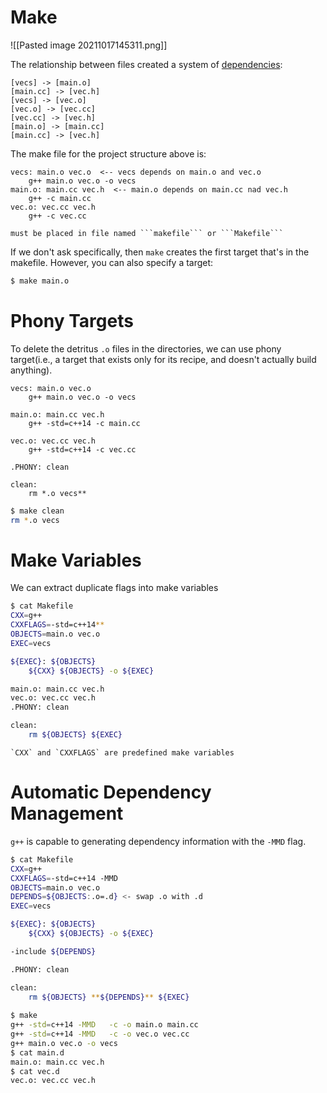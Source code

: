 
# Make
![[Pasted image 20211017145311.png]]

The relationship between files created a system of <u>dependencies</u>:

```nomnoml
[vecs] -> [main.o]
[main.cc] -> [vec.h]
[vecs] -> [vec.o]
[vec.o] -> [vec.cc]
[vec.cc] -> [vec.h]
[main.o] -> [main.cc]
[main.cc] -> [vec.h]
```

The make file for the project structure above is:
```make
vecs: main.o vec.o  <-- vecs depends on main.o and vec.o
	g++ main.o vec.o -o vecs
main.o: main.cc vec.h  <-- main.o depends on main.cc nad vec.h
	g++ -c main.cc
vec.o: vec.cc vec.h
	g++ -c vec.cc
```

```ad-note
must be placed in file named ```makefile``` or ```Makefile```
```

If we don't ask specifically, then ```make``` creates the first target that's in the makefile. However, you can also specify a target:

```bash 
$ make main.o
```
# Phony Targets

To delete the detritus ```.o``` files in the directories, we can use phony target(i.e., a target that exists only for its recipe, and doesn't actually build anything). 
```make
vecs: main.o vec.o
	g++ main.o vec.o -o vecs

main.o: main.cc vec.h
	g++ -std=c++14 -c main.cc

vec.o: vec.cc vec.h
	g++ -std=c++14 -c vec.cc

.PHONY: clean

clean:
	rm *.o vecs**
```

```bash 
$ make clean  
rm *.o vecs  
```

# Make Variables

We can extract duplicate flags into make variables

```bash
$ cat Makefile 
CXX=g++
CXXFLAGS=-std=c++14**
OBJECTS=main.o vec.o
EXEC=vecs

${EXEC}: ${OBJECTS}
	${CXX} ${OBJECTS} -o ${EXEC}

main.o: main.cc vec.h
vec.o: vec.cc vec.h
.PHONY: clean

clean:
	rm ${OBJECTS} ${EXEC}
```

```ad-note
`CXX` and `CXXFLAGS` are predefined make variables
```

# Automatic Dependency Management

```g++``` is capable to generating dependency information with the ```-MMD``` flag. 

```bash
$ cat Makefile 
CXX=g++
CXXFLAGS=-std=c++14 -MMD
OBJECTS=main.o vec.o
DEPENDS=${OBJECTS:.o=.d} <- swap .o with .d
EXEC=vecs

${EXEC}: ${OBJECTS}
	${CXX} ${OBJECTS} -o ${EXEC}

-include ${DEPENDS}

.PHONY: clean

clean:
	rm ${OBJECTS} **${DEPENDS}** ${EXEC}  
  
$ make  
g++ -std=c++14 -MMD   -c -o main.o main.cc  
g++ -std=c++14 -MMD   -c -o vec.o vec.cc  
g++ main.o vec.o -o vecs  
$ cat main.d  
main.o: main.cc vec.h  
$ cat vec.d  
vec.o: vec.cc vec.h
```